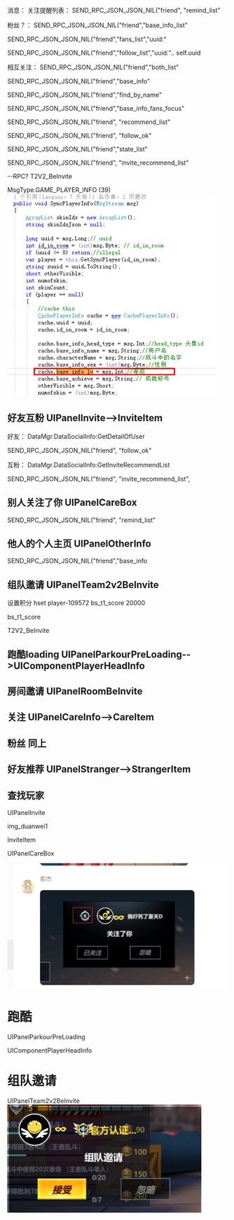 消息：
关注提醒列表：
SEND_RPC_JSON_JSON_NIL("friend", "remind_list"

粉丝？：
SEND_RPC_JSON_JSON_NIL("friend","base_info_list"

SEND_RPC_JSON_JSON_NIL("friend","fans_list","uuid:"

SEND_RPC_JSON_JSON_NIL("friend","follow_list","uuid:".. self.uuid 

相互关注：
SEND_RPC_JSON_JSON_NIL("friend","both_list"

SEND_RPC_JSON_JSON_NIL("friend","base_info"

SEND_RPC_JSON_JSON_NIL("friend","find_by_name"

SEND_RPC_JSON_JSON_NIL("friend","base_info_fans_focus"

SEND_RPC_JSON_JSON_NIL("friend", "recommend_list"

SEND_RPC_JSON_JSON_NIL("friend", "follow_ok"

SEND_RPC_JSON_JSON_NIL("friend","state_list"

SEND_RPC_JSON_JSON_NIL("friend", "invite_recommend_list"

--RPC?
T2V2_BeInvite


MsgType.GAME_PLAYER_INFO (39)
![](_v_images/20190817152430305_12846.png)

## 好友互粉 UIPanelInvite-->InviteItem

好友：
DataMgr.DataSocialInfo:GetDetailOfUser

SEND_RPC_JSON_JSON_NIL("friend", "follow_ok"

互粉：
DataMgr.DataSocialInfo:GetInviteRecommendList

SEND_RPC_JSON_JSON_NIL("friend", "invite_recommend_list",


## 别人关注了你 UIPanelCareBox

SEND_RPC_JSON_JSON_NIL("friend", "remind_list"

## 他人的个人主页 UIPanelOtherInfo 

SEND_RPC_JSON_JSON_NIL("friend","base_info

## 组队邀请 UIPanelTeam2v2BeInvite

设置积分
hset player-109572 bs_t1_score 20000

bs_t1_score


T2V2_BeInvite

## 跑酷loading UIPanelParkourPreLoading-->UIComponentPlayerHeadInfo

## 房间邀请 UIPanelRoomBeInvite

## 关注 UIPanelCareInfo-->CareItem

## 粉丝 同上

## 好友推荐 UIPanelStranger-->StrangerItem

## 查找玩家


UIPanelInvite

img_duanwei1

InviteItem


UIPanelCareBox

![](_v_images/20190817142924276_4547.png)

跑酷
===============================

UIPanelParkourPreLoading

UIComponentPlayerHeadInfo

组队邀请
===============================
UIPanelTeam2v2BeInvite
![](_v_images/20190817034220137_18061.png)